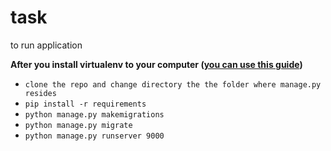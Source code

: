# task
to run application


**After you install virtualenv to your computer ([you can use this guide](https://packaging.python.org/guides/installing-using-pip-and-virtual-environments/))**

* `clone the repo and change directory the the folder where manage.py resides` 
* `pip install -r requirements` 
* `python manage.py makemigrations` 
* `python manage.py migrate`
* `python manage.py runserver 9000`
